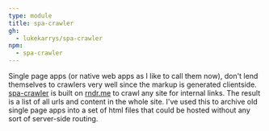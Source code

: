 ```yaml
---
type: module
title: spa-crawler
gh:
  - lukekarrys/spa-crawler
npm:
  - spa-crawler
---
```


Single page apps (or native web apps as I like to call them now), don't lend themselves to crawlers very well since the markup is generated clientside. [spa-crawler](https://github.com/lukekarrys/spa-crawler) is built on [rndr.me](https://github.com/jed/rndr.me) to crawl any site for internal links. The result is a list of all urls and content in the whole site. I've used this to archive old single page apps into a set of html files that could be hosted without any sort of server-side routing.
